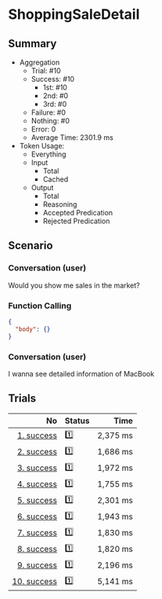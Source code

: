 # ShoppingSaleDetail
## Summary
  - Aggregation
    - Trial: #10
    - Success: #10
      - 1st: #10
      - 2nd: #0
      - 3rd: #0
    - Failure: #0
    - Nothing: #0
    - Error: 0
    - Average Time: 2301.9 ms
  - Token Usage:
    - Everything
    - Input
      - Total
      - Cached
    - Output
      - Total
      - Reasoning
      - Accepted Predication
      - Rejected Predication

## Scenario
### Conversation (user)
Would you show me sales in the market?

### Function Calling
```json
{
  "body": {}
}
```

### Conversation (user)
I wanna see detailed information of MacBook

## Trials
No | Status | Time
---:|:-------|------:
[1. success](./trials/1.success.json) | 1️⃣ | 2,375 ms
[2. success](./trials/2.success.json) | 1️⃣ | 1,686 ms
[3. success](./trials/3.success.json) | 1️⃣ | 1,972 ms
[4. success](./trials/4.success.json) | 1️⃣ | 1,755 ms
[5. success](./trials/5.success.json) | 1️⃣ | 2,301 ms
[6. success](./trials/6.success.json) | 1️⃣ | 1,943 ms
[7. success](./trials/7.success.json) | 1️⃣ | 1,830 ms
[8. success](./trials/8.success.json) | 1️⃣ | 1,820 ms
[9. success](./trials/9.success.json) | 1️⃣ | 2,196 ms
[10. success](./trials/10.success.json) | 1️⃣ | 5,141 ms